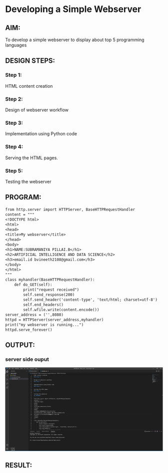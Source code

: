 # Developing a Simple Webserver
## AIM:

To develop a simple webserver to display about top 5 programming languages

## DESIGN STEPS:
### Step 1:

HTML content creation
### Step 2:

Design of webserver workflow
### Step 3:

Implementation using Python code
### Step 4:

Serving the HTML pages.
### Step 5:

Testing the webserver
## PROGRAM:
```
from http.server import HTTPServer, BaseHTTPRequestHandler
content = """
<!DOCTYPE html>
<html>
<head>
<title>My webserver</title>
</head>
<body>
<h1>NAME:SUBRAMANIYA PILLAI.B</h1>
<h2>ARTIFICIAL INTELLIGENCE AND DATA SCIENCE</h2>
<h3>email.id bvineeth2108@gmail.com</h3>
</body>
</html>
"""
class myhandler(BaseHTTPRequestHandler):
    def do_GET(self):
        print("request received")
        self.send_response(200)
        self.send_header('content-type', 'text/html; charset=utf-8')
        self.end_headers()
        self.wfile.write(content.encode())
server_address = ('',8080)
httpd = HTTPServer(server_address,myhandler)
print("my webserver is running...")
httpd.serve_forever()
```

## OUTPUT:
### server side ouput 
![githublogo](./serverside.png)
## RESULT:
